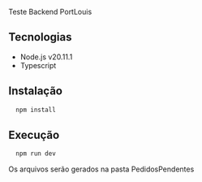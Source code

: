 Teste Backend PortLouis

## Tecnologias
- Node.js v20.11.1
- Typescript

## Instalação

```sh
  npm install
```

## Execução

```sh
  npm run dev
```

Os arquivos serão gerados na pasta PedidosPendentes